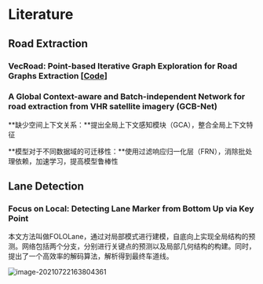 # Literature

## Road Extraction

### VecRoad: Point-based Iterative Graph Exploration for Road Graphs Extraction [[Code](https://github.com/tansor/VecRoad)]



### A Global Context-aware and Batch-independent Network for road extraction from VHR satellite imagery (GCB-Net)

**缺少空间上下文关系：**提出全局上下文感知模块（GCA），整合全局上下文特征

**模型对于不同数据域的可迁移性：**使用过滤响应归一化层（FRN），消除批处理依赖，加速学习，提高模型鲁棒性



## Lane Detection

### Focus on Local: Detecting Lane Marker from Bottom Up via Key Point

本文方法叫做FOLOLane，通过对局部模式进行建模，自底向上实现全局结构的预测。网络包括两个分支，分别进行关键点的预测以及局部几何结构的构建。同时，提出了一个高效率的解码算法，解析得到最终车道线。

![image-20210722163804361](https://cdn.jsdelivr.net/gh/zaoyifan/Gallery/Note/image-20210722163804361.png)
